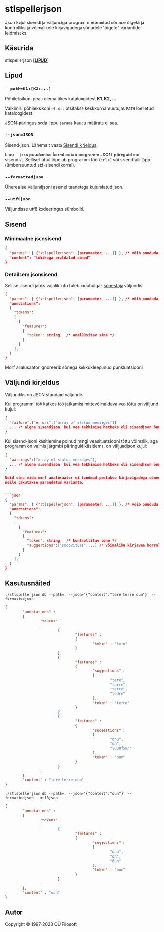 # stlspellerjson

Json kujul sisendi ja väljundiga programm etteantud sõnade õigekirja kontrolliks ja võimalikele kirjavigadega sõnadele "õigete" variantide leidmiseks.

## Käsurida

stlspellerjson \[[**LIPUD**](#lippude_kirjeldus)\]

## Lipud <a name="lippude_kirjeldus"></a>

### **```--path=K1:[K2:...]```**  <a name="lipp_path"></a>

Põhileksikoni peab olema ühes kataloogidest **K1, K2, ...**

Vaikimisi põhileksikoni ```et.dct``` otsitakse keskkonnamuutujas ```PATH``` loetletud kataloogidest.

JSON-päringus seda lippu ```params``` kaudu määrata ei saa.

### **```--json=JSON```** <a name="lipp_json"></a>

Sisend-json. Lähemalt vaata [Sisendi kirjeldus](#sisendi_kirjeldus).

Lipu ```--json``` puudumise ḱorral ootab programm JSON-pärnguid std-sisendist. Sellisel juhul lõpetab programmi töö ```Ctrl+C``` või sisendfaili lõpp (ümbersuuntud std-sisendi korral).

### **```--formattedjson```** <a name=lipp_formattedjson></a>

Üherealise väljundjsoni asemel taanetega kujundatud json.

### **```--utf8json```** <a name=lipp_utf8json></a>

Väljundisse utf8 kodeeringus sümbolid.

## Sisend <a name="sisendi_kirjeldus"></a>

### Minimaalne jsonsisend

```json
{
  "params": { {"stlspellerjson": [parameeter, ...]} }, /* võib puududa, siis kasutakse käsureaga määratud lippe */
  "content": "tühikuga eraldatud sõned"
}
```

### Detailsem jsonsisend

Sellise sisendi jaoks vajalik info tuleb muuhulgas [sõnestaja](TODO) väljundist

```json
{
  "params": { {"stlspellerjson": [parameeter, ...]} }, /* võib puududa, siis kasutakse käsureaga määratud lippe */
  "annotations":
  {
    "tokens":
    [
      {
        "features":
        {
          "token": string,  /* analüüsitav sõne */
        }
      }
    ],
  }
}
```

Morf analüsaator ignoreerib sõnega kokkukleepunud punktuatsiooni.

## Väljundi kirjeldus

Väljundiks on JSON standard väljundis.

Kui programmi töö katkes töö jätkamist mittevõimaldava vea tõttu on väljund kujul:

```json
{
  "failure":{"errors":["array of status messages"]}
  ... /* algne sisendjson, kui vea tekkimise hetkeks oli sisendjson õnnestunult parsitud */
}
```

Kui sisend-jsoni  käsitlemine polnud mingi veasituatsiooni tõttu võimalik, aga programm on valmis järgmisi päringuid käsitlema, on väljundjson kujul:

```json
{
  "warnings":["array of status messages"],
  ... /* algne sisendjson, kui vea tekkimise hetkeks oli sisendjson õnnestunult parsitud */
}

Neid sõnu mida morf analüsaator ei tundmud peetakse kirjavigadega sõnedeks ja 
neile pakutakse parandatud variante.


```json
{
  "params": { {"stlspellerjson": [parameeter, ...]} }, /* võib puududa, siis kasutakse käsureaga määratud lippe */
  "annotations":
  {
    "tokens":
    [
      {
        "features":
        {
          "token": string,  /* kontrollitav sõne */
          "suggestions":["sooovitus1",...] /* võimaliku kirjavea korral soovitavad parandatud variandid */
        }
      }
    ],
  }
}
```

## Kasutusnäited

```cmdline
./stlspellerjson.db --path=. --json='{"content":"tere terre oun"}' --formattedjson
```

```json
{
        "annotations" : 
        {
                "tokens" : 
                [
                        {
                                "features" : 
                                {
                                        "token" : "tere"
                                }
                        },
                        {
                                "features" : 
                                {
                                        "suggestions" : 
                                        [
                                                "tere",
                                                "tarre",
                                                "tetre",
                                                "tedre"
                                        ],
                                        "token" : "terre"
                                }
                        },
                        {
                                "features" : 
                                {
                                        "suggestions" : 
                                        [
                                                "onu",
                                                "on",
                                                "\u00f5un"
                                        ],
                                        "token" : "oun"
                                }
                        }
                ]
        },
        "content" : "tere terre oun"
}

```

```cmdline
./stlspellerjson.db --path=. --json='{"content":"oun"}' --formattedjson --utf8json
```

```json
{
        "annotations" : 
        {
                "tokens" : 
                [
                        {
                                "features" : 
                                {
                                        "suggestions" : 
                                        [
                                                "onu",
                                                "on",
                                                "õun"
                                        ],
                                        "token" : "oun"
                                }
                        }
                ]
        },
        "content" : "oun"
}
```

## Autor

Copyright © 1997-2023 OÜ Filosoft
